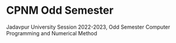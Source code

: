 # CPNM Odd Semester

Jadavpur University
Session 2022-2023, Odd Semester
Computer Programming and Numerical Method
